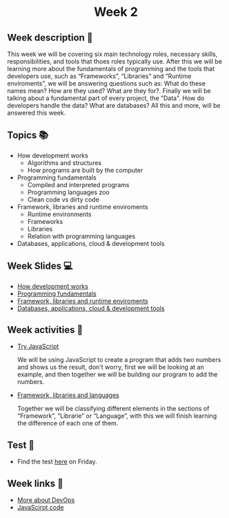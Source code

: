 <h1 align="center">Week 2</h1>

## Week description 🏁
<p>This week we will be covering six main technology roles, necessary skills, responsibilities, and tools that thoes roles typically use. After this we will be learning more about the fundamentals of programming and the tools that developers use, such as “Frameworks”, “Libraries” and “Runtime enviroments”, we will be answering questions such as:  What do these names mean? How are they used? What are they for?. Finally we will be talking about a fundamental part of every project, the "Data". How do developers handle the data? What are databases? All this and more, will be answered this week.</p>

## Topics 📚
* How development works
  - Algorithms and structures
  - How programs are built by the computer
* Programming fundamentals
  - Compiled and interpreted programs
  - Programming languages zoo
  - Clean code vs dirty code
* Framework, libraries and runtime enviroments
  - Runtime environments
  - Frameworks
  - Libraries
  - Relation with programming languages
* Databases, applications, cloud & development tools

## Week Slides 💻
* [How development works]()
* [Programming fundamentals]()
* [Framework, libraries and runtime enviroments]()
* [Databases, applications, cloud & development tools]()

## Week activities 🎉
* [Try JavaScript](https://jsbin.com/?js,console)
  <p>We will be using JavaScript to create a program that adds two numbers and shows us the result, don't worry, first we will be looking at an example, and then together we will be building our program to add the numbers.</p>
  
* [Framework, libraries and languages](https://app.mural.co/invitation/mural/bootcamp3167/1629066183970?sender=u7d13b3aa48fd45946b235761&key=54416e1c-6a71-40c1-a880-6a2993522c9d)
  <p>Together we will be classifying different elements in the sections of “Framework”, “Librarie” or “Language”, with this we will finish learning the difference of each one of them.</p>

## Test 📝
* Find the test [here](https://google.com/) on Friday.

## Week links 🔗
* [More about DevOps](https://www.youtube.com/watch?v=8_ju_D_GoQQ&ab_channel=Simplilearn)
* [JavaScirpt code](./script/example.js)
